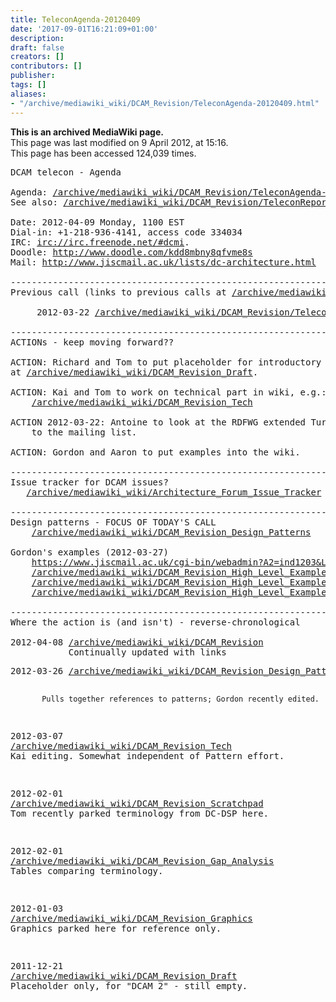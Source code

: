 ```yaml
---
title: TeleconAgenda-20120409
date: '2017-09-01T16:21:09+01:00'
description: 
draft: false
creators: []
contributors: []
publisher: 
tags: []
aliases:
- "/archive/mediawiki_wiki/DCAM_Revision/TeleconAgenda-20120409.html"
---
```


 **This is an archived MediaWiki page.**  
This page was last modified on 9 April 2012, at 15:16.  
This page has been accessed 124,039 times.

<pre>DCAM telecon - Agenda 

Agenda: <a href="/mediawiki_wiki/DCAM_Revision/TeleconAgenda-20120409.md" class="external free" rel="nofollow">/archive/mediawiki_wiki/DCAM_Revision/TeleconAgenda-20120409</a>
See also: <a href="/mediawiki_wiki/DCAM_Revision/TeleconReport-20120409.md" class="external free" rel="nofollow">/archive/mediawiki_wiki/DCAM_Revision/TeleconReport-20120409</a> [after call]
 
Date: 2012-04-09 Monday, 1100 EST
Dial-in: +1-218-936-4141, access code 334034
IRC: <a href="irc://irc.freenode.net/#dcmi" class="external free" rel="nofollow">irc://irc.freenode.net/#dcmi</a>.
Doodle: <a href="http://www.doodle.com/kdd8mbny8qfvme8s" class="external free" rel="nofollow">http://www.doodle.com/kdd8mbny8qfvme8s</a>
Mail: <a href="http://www.jiscmail.ac.uk/lists/dc-architecture.html" class="external free" rel="nofollow">http://www.jiscmail.ac.uk/lists/dc-architecture.html</a>

----------------------------------------------------------------------
Previous call (links to previous calls at <a href="/mediawiki_wiki/DCAM_Revision.md" class="external free" rel="nofollow">/archive/mediawiki_wiki/DCAM_Revision</a>)
 
     2012-03-22 <a href="/mediawiki_wiki/DCAM_Revision/TeleconReport-20120322.md" class="external free" rel="nofollow">/archive/mediawiki_wiki/DCAM_Revision/TeleconReport-20120322</a>

----------------------------------------------------------------------
ACTIONs - keep moving forward??

ACTION: Richard and Tom to put placeholder for introductory text into wiki document
at <a href="/mediawiki_wiki/DCAM_Revision_Draft.md" class="external free" rel="nofollow">/archive/mediawiki_wiki/DCAM_Revision_Draft</a>.

ACTION: Kai and Tom to work on technical part in wiki, e.g.:
    <a href="/mediawiki_wiki/DCAM_Revision_Tech.md" class="external free" rel="nofollow">/archive/mediawiki_wiki/DCAM_Revision_Tech</a>

ACTION 2012-03-22: Antoine to look at the RDFWG extended Turtle syntax and post comments 
    to the mailing list.

ACTION: Gordon and Aaron to put examples into the wiki.

----------------------------------------------------------------------
Issue tracker for DCAM issues?
   <a href="/mediawiki_wiki/Architecture_Forum_Issue_Tracker.md" class="external free" rel="nofollow">/archive/mediawiki_wiki/Architecture_Forum_Issue_Tracker</a>

----------------------------------------------------------------------
Design patterns - FOCUS OF TODAY'S CALL
    <a href="/mediawiki_wiki/DCAM_Revision_Design_Patterns.md" class="external free" rel="nofollow">/archive/mediawiki_wiki/DCAM_Revision_Design_Patterns</a>    

Gordon's examples (2012-03-27)
    <a href="https://www.jiscmail.ac.uk/cgi-bin/webadmin?A2=ind1203&amp;L=dc-architecture&amp;F=&amp;S=&amp;P=55080" class="external free" rel="nofollow">https://www.jiscmail.ac.uk/cgi-bin/webadmin?A2=ind1203&amp;L=dc-architecture&amp;F=&amp;S=&amp;P=55080</a>
    <a href="/mediawiki_wiki/DCAM_Revision_High_Level_Example_Publication_Statement.md" class="external free" rel="nofollow">/archive/mediawiki_wiki/DCAM_Revision_High_Level_Example_Publication_Statement</a>
    <a href="/mediawiki_wiki/DCAM_Revision_High_Level_Example_Core_Elements.md" class="external free" rel="nofollow">/archive/mediawiki_wiki/DCAM_Revision_High_Level_Example_Core_Elements</a>
    <a href="/mediawiki_wiki/DCAM_Revision_High_Level_Example_Resource_Descriptions.md" class="external free" rel="nofollow">/archive/mediawiki_wiki/DCAM_Revision_High_Level_Example_Resource_Descriptions</a>

----------------------------------------------------------------------
Where the action is (and isn't) - reverse-chronological
 
2012-04-08 <a href="/mediawiki_wiki/DCAM_Revision.md" class="external free" rel="nofollow">/archive/mediawiki_wiki/DCAM_Revision</a>
           Continually updated with links
</pre><pre>2012-03-26 <a href="/mediawiki_wiki/DCAM_Revision_Design_Patterns.md" class="external free" rel="nofollow">/archive/mediawiki_wiki/DCAM_Revision_Design_Patterns</a>
           Pulls together references to patterns; Gordon recently edited.

2012-03-07 <a href="/mediawiki_wiki/DCAM_Revision_Tech.md" class="external free" rel="nofollow">/archive/mediawiki_wiki/DCAM_Revision_Tech</a>
           Kai editing. Somewhat independent of Pattern effort.

2012-02-01 <a href="/mediawiki_wiki/DCAM_Revision_Scratchpad.md" class="external free" rel="nofollow">/archive/mediawiki_wiki/DCAM_Revision_Scratchpad</a>
           Tom recently parked terminology from DC-DSP here.

2012-02-01 <a href="/mediawiki_wiki/DCAM_Revision_Gap_Analysis.md" class="external free" rel="nofollow">/archive/mediawiki_wiki/DCAM_Revision_Gap_Analysis</a>
           Tables comparing terminology.

2012-01-03 <a href="/mediawiki_wiki/DCAM_Revision_Graphics.md" class="external free" rel="nofollow">/archive/mediawiki_wiki/DCAM_Revision_Graphics</a>
           Graphics parked here for reference only.

2011-12-21 <a href="/mediawiki_wiki/DCAM_Revision_Draft.md" class="external free" rel="nofollow">/archive/mediawiki_wiki/DCAM_Revision_Draft</a> 
           Placeholder only, for "DCAM 2" - still empty.
</pre>
